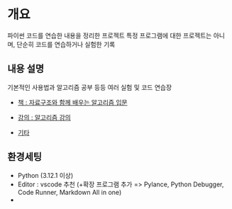 # 개요

파이썬 코드를 연습한 내용을 정리한 프로젝트
특정 프로그램에 대한 프로젝트는 아니며, 단순히 코드를 연습하거나 실험한 기록

## 내용 설명

기본적인 사용법과 알고리즘 공부 등등 여러 실험 및 코드 연습장
-  [책 : 자료구조와 함께 배우는 알고리즘 입문](./algorithmIntroductionwithDataStructure/README.md)

-  [강의 : 알고리즘 강의](./Algorithm_lecture/README.md)
-  [기타](./etc/README.md)

## 환경세팅
- Python (3.12.1 이상)
- Editor : vscode 추천 (+확장 프로그램 추가 => Pylance, Python Debugger, Code Runner, Markdown All in one)
- 